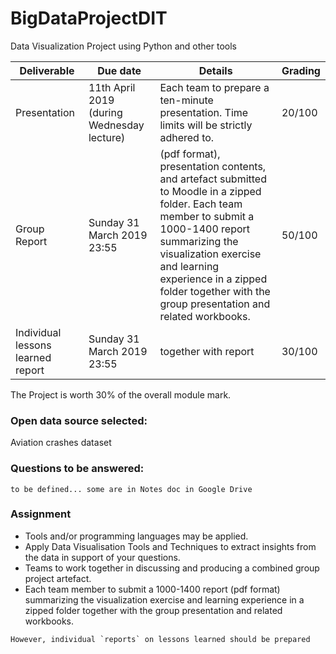 # BigDataProjectDIT
Data Visualization Project using Python and other tools

| Deliverable | Due date | Details | Grading |
|-------------|----------|---------|---------|
| Presentation | 11th April 2019 (during Wednesday lecture)| Each team to prepare a ten-minute presentation. Time limits will be strictly adhered to. | 20/100 |
| Group Report |  Sunday 31 March 2019 23:55 | (pdf format), presentation contents, and artefact submitted to Moodle in a zipped folder. Each team member to submit a 1000-1400 report summarizing the visualization exercise and learning experience in a zipped folder together with the group presentation and related workbooks. | 50/100 |
| Individual lessons learned report | Sunday 31 March 2019 23:55 | together with report |30/100 |

The Project is worth 30% of the overall module mark. 

### Open data source selected: 
Aviation crashes dataset

### Questions to be answered: 
```
to be defined... some are in Notes doc in Google Drive
````


### Assignment

* Tools and/or programming languages may be applied.
* Apply Data Visualisation Tools and Techniques to extract insights from the data in support of your questions.
* Teams to work together in discussing and producing a combined group project artefact. 
* Each team member to submit a 1000-1400 report (pdf format) summarizing the visualization exercise and learning experience in a zipped folder together with the group presentation and related workbooks.
````
However, individual `reports` on lessons learned should be prepared
````

